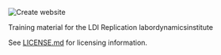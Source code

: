 ![Create website](https://github.com/labordynamicsinstitute/replicability-training-curriculum/workflows/Create%20website/badge.svg)

Training material for the LDI Replication labordynamicsinstitute

See [LICENSE.md](LICENSE.md) for licensing information. 
